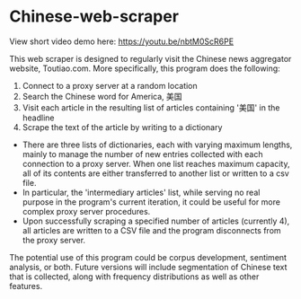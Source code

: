 # Chinese-web-scraper

View short video demo here: https://youtu.be/nbtM0ScR6PE

This web scraper is designed to regularly visit the Chinese news aggregator website, Toutiao.com. More specifically, this program does the following:

1) Connect to a proxy server at a random location
2) Search the Chinese word for America, 美国
3) Visit each article in the resulting list of articles containing '美国' in the headline
4) Scrape the text of the article by writing to a dictionary
- There are three lists of dictionaries, each with varying maximum lengths, mainly to manage the number of new entries collected with each connection to a proxy server. When one list reaches maximum capacity, all of its contents are either transferred to another list or written to a csv file.
- In particular, the 'intermediary articles' list, while serving no real purpose in the program's current iteration, it could be useful for more complex proxy server procedures.
- Upon successfully scraping a specified number of articles (currently 4), all articles are written to a CSV file and the program disconnects from the proxy server.

The potential use of this program could be corpus development, sentiment analysis, or both. Future versions will include segmentation of Chinese text that is collected, along with frequency distributions as well as other features.
